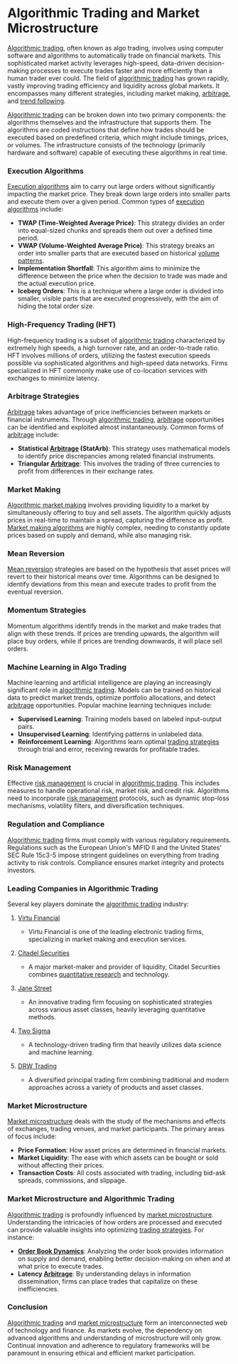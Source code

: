 # Algorithmic Trading and Market Microstructure

[Algorithmic trading](../a/algorithmic_trading.md), often known as algo trading, involves using computer software and algorithms to automatically trade on financial markets. This sophisticated market activity leverages high-speed, data-driven decision-making processes to execute trades faster and more efficiently than a human trader ever could. The field of [algorithmic trading](../a/algorithmic_trading.md) has grown rapidly, vastly improving trading efficiency and liquidity across global markets. It encompasses many different strategies, including market making, [arbitrage](../a/arbitrage.md), and [trend following](../t/trend_following.md).

[Algorithmic trading](../a/algorithmic_trading.md) can be broken down into two primary components: the algorithms themselves and the infrastructure that supports them. The algorithms are coded instructions that define how trades should be executed based on predefined criteria, which might include timings, prices, or volumes. The infrastructure consists of the technology (primarily hardware and software) capable of executing these algorithms in real time.

### Execution Algorithms
[Execution algorithms](../e/execution_algorithms.md) aim to carry out large orders without significantly impacting the market price. They break down large orders into smaller parts and execute them over a given period. Common types of [execution algorithms](../e/execution_algorithms.md) include:

- **TWAP (Time-Weighted Average Price)**: This strategy divides an order into equal-sized chunks and spreads them out over a defined time period.
- **VWAP (Volume-Weighted Average Price)**: This strategy breaks an order into smaller parts that are executed based on historical [volume patterns](../v/volume_patterns.md).
- **Implementation Shortfall**: This algorithm aims to minimize the difference between the price when the decision to trade was made and the actual execution price.
- **Iceberg Orders**: This is a technique where a large order is divided into smaller, visible parts that are executed progressively, with the aim of hiding the total order size.

### High-Frequency Trading (HFT)
High-frequency trading is a subset of [algorithmic trading](../a/algorithmic_trading.md) characterized by extremely high speeds, a high turnover rate, and an order-to-trade ratio. HFT involves millions of orders, utilizing the fastest execution speeds possible via sophisticated algorithms and high-speed data networks. Firms specialized in HFT commonly make use of co-location services with exchanges to minimize latency.

### Arbitrage Strategies
[Arbitrage](../a/arbitrage.md) takes advantage of price inefficiencies between markets or financial instruments. Through [algorithmic trading](../a/algorithmic_trading.md), [arbitrage](../a/arbitrage.md) opportunities can be identified and exploited almost instantaneously. Common forms of [arbitrage](../a/arbitrage.md) include:

- **Statistical [Arbitrage](../a/arbitrage.md) (StatArb)**: This strategy uses mathematical models to identify price discrepancies among related financial instruments.
- **Triangular [Arbitrage](../a/arbitrage.md)**: This involves the trading of three currencies to profit from differences in their exchange rates.

### Market Making
[Algorithmic market making](../a/algorithmic_market_making.md) involves providing liquidity to a market by simultaneously offering to buy and sell assets. The algorithm quickly adjusts prices in real-time to maintain a spread, capturing the difference as profit. [Market making algorithms](../m/market_making_algorithms.md) are highly complex, needing to constantly update prices based on supply and demand, while also managing risk.

### Mean Reversion
[Mean reversion](../m/mean_reversion.md) strategies are based on the hypothesis that asset prices will revert to their historical means over time. Algorithms can be designed to identify deviations from this mean and execute trades to profit from the eventual reversion. 

### Momentum Strategies
Momentum algorithms identify trends in the market and make trades that align with these trends. If prices are trending upwards, the algorithm will place buy orders, while if prices are trending downwards, it will place sell orders.

### Machine Learning in Algo Trading
Machine learning and artificial intelligence are playing an increasingly significant role in [algorithmic trading](../a/algorithmic_trading.md). Models can be trained on historical data to predict market trends, optimize portfolio allocations, and detect [arbitrage](../a/arbitrage.md) opportunities. Popular machine learning techniques include:

- **Supervised Learning**: Training models based on labeled input-output pairs.
- **Unsupervised Learning**: Identifying patterns in unlabeled data.
- **Reinforcement Learning**: Algorithms learn optimal [trading strategies](../t/trading_strategies.md) through trial and error, receiving rewards for profitable trades.

### Risk Management
Effective [risk management](../r/risk_management.md) is crucial in [algorithmic trading](../a/algorithmic_trading.md). This includes measures to handle operational risk, market risk, and credit risk. Algorithms need to incorporate [risk management](../r/risk_management.md) protocols, such as dynamic stop-loss mechanisms, volatility filters, and diversification techniques.

### Regulation and Compliance
[Algorithmic trading](../a/algorithmic_trading.md) firms must comply with various regulatory requirements. Regulations such as the European Union's MiFID II and the United States' SEC Rule 15c3-5 impose stringent guidelines on everything from trading activity to risk controls. Compliance ensures market integrity and protects investors.

### Leading Companies in Algorithmic Trading 
Several key players dominate the [algorithmic trading](../a/algorithmic_trading.md) industry:

1. [Virtu Financial](https://www.virtu.com/)
   - Virtu Financial is one of the leading electronic trading firms, specializing in market making and execution services.

2. [Citadel Securities](https://www.citadelsecurities.com/)
   - A major market-maker and provider of liquidity, Citadel Securities combines [quantitative research](../q/quantitative_research.md) and technology.

3. [Jane Street](https://www.janestreet.com/)
   - An innovative trading firm focusing on sophisticated strategies across various asset classes, heavily leveraging quantitative methods.

4. [Two Sigma](https://www.twosigma.com/)
   - A technology-driven trading firm that heavily utilizes data science and machine learning.

5. [DRW Trading](https://drw.com/)
   - A diversified principal trading firm combining traditional and modern approaches across a variety of products and asset classes.

### Market Microstructure
[Market microstructure](../m/market_microstructure.md) deals with the study of the mechanisms and effects of exchanges, trading venues, and market participants. The primary areas of focus include:

- **Price Formation**: How asset prices are determined in financial markets.
- **Market Liquidity**: The ease with which assets can be bought or sold without affecting their prices.
- **Transaction Costs**: All costs associated with trading, including bid-ask spreads, commissions, and slippage.

### Market Microstructure and Algorithmic Trading
[Algorithmic trading](../a/algorithmic_trading.md) is profoundly influenced by [market microstructure](../m/market_microstructure.md). Understanding the intricacies of how orders are processed and executed can provide valuable insights into optimizing [trading strategies](../t/trading_strategies.md). For instance:

- **[Order Book Dynamics](../o/order_book_dynamics.md)**: Analyzing the order book provides information on supply and demand, enabling better decision-making on when and at what price to execute trades.
- **Latency [Arbitrage](../a/arbitrage.md)**: By understanding delays in information dissemination, firms can place trades that capitalize on these inefficiencies.

### Conclusion
[Algorithmic trading](../a/algorithmic_trading.md) and [market microstructure](../m/market_microstructure.md) form an interconnected web of technology and finance. As markets evolve, the dependency on advanced algorithms and understanding of microstructure will only grow. Continual innovation and adherence to regulatory frameworks will be paramount in ensuring ethical and efficient market participation.
